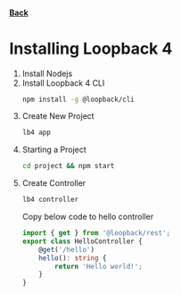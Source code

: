 #### [Back](./README.md)

# Installing Loopback 4

1. Install Nodejs
2. Install Loopback 4 CLI
    ```bash
    npm install -g @loopback/cli
    ```
3. Create New Project
    ```bash
    lb4 app
    ```
4. Starting a Project
    ```bash
    cd project && npm start
    ```
5. Create Controller
    ```bash
    lb4 controller
    ```
    Copy below code to hello controller
    ```typescript
    import { get } from '@loopback/rest';
    export class HelloController {
        @get('/hello')
        hello(): string {
            return 'Hello world!';
        }
    }
    ```
